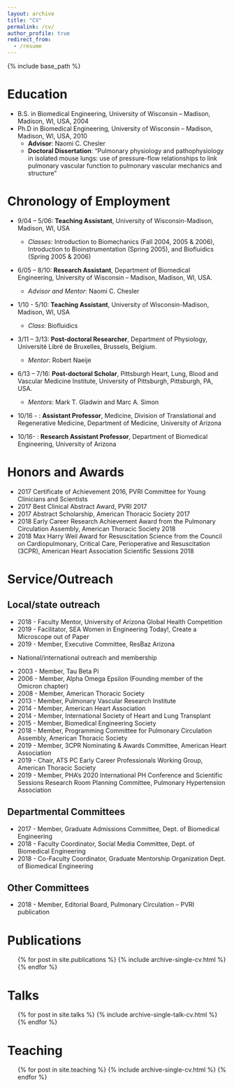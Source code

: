 ```yaml
---
layout: archive
title: "CV"
permalink: /cv/
author_profile: true
redirect_from:
  - /resume
---
```


{% include base_path %}

Education
======
* B.S. in Biomedical Engineering, University of Wisconsin – Madison, Madison, WI, USA, 2004
* Ph.D in Biomedical Engineering, University of Wisconsin – Madison, Madison, WI, USA, 2010
  * **Advisor**: Naomi C. Chesler
  * **Doctoral Dissertation**: “Pulmonary physiology and pathophysiology in isolated mouse lungs: use of pressure-flow relationships to link pulmonary vascular function to pulmonary vascular mechanics and structure”

Chronology of Employment
======
* 9/04 – 5/06: **Teaching Assistant**, University of Wisconsin-Madison, Madison, WI, USA
  *	*Classes*: Introduction to Biomechanics (Fall 2004, 2005 & 2006), Introduction to Bioinstrumentation (Spring 2005), and Biofluidics (Spring 2005 & 2006)

* 6/05 – 8/10: **Research Assistant**, Department of Biomedical Engineering, University of Wisconsin – Madison, Madison, WI, USA. 
  * *Advisor and  Mentor*: Naomi C. Chesler

* 1/10 - 5/10: **Teaching Assistant**, University of Wisconsin-Madison, Madison, WI, USA
  * *Class*: Biofluidics

* 3/11 – 3/13: **Post-doctoral Researcher**, Department of Physiology, Université Libré de Bruxelles, Brussels, Belgium. 
  * *Mentor*: Robert Naeije

* 6/13 – 7/16: **Post-doctoral Scholar**, Pittsburgh Heart, Lung, Blood and Vascular Medicine Institute, University of Pittsburgh, Pittsburgh, PA, USA. 
  * *Mentors*: Mark T. Gladwin and Marc A. Simon

* 10/16 - : **Assistant Professor**, Medicine, Division of Translational and Regenerative Medicine, Department of Medicine, University of Arizona

* 10/16- : **Research Assistant Professor**, Department of Biomedical Engineering, University of Arizona

  
Honors and Awards
======
* 2017	Certificate of Achievement 2016, PVRI Committee for Young Clinicians and Scientists
* 2017	Best Clinical Abstract Award, PVRI 2017
* 2017	Abstract Scholarship, American Thoracic Society 2017
* 2018	Early Career Research Achievement Award from the Pulmonary Circulation Assembly, American Thoracic Society 2018
* 2018 	Max Harry Weil Award for Resuscitation Science from the Council on Cardiopulmonary, Critical Care, Perioperative and Resuscitation (3CPR), American Heart Association Scientific Sessions 2018


Service/Outreach
======
Local/state outreach
------
* 2018 - 	Faculty Mentor, University of Arizona Global Health Competition
* 2019 -	Facilitator, SEA Women in Engineering Today!, Create a Microscope out of Paper
* 2019 - 	Member, Executive Committee, ResBaz Arizona

- National/international outreach and membership
* 2003 - 	Member, Tau Beta Pi
* 2006 - 	Member, Alpha Omega Epsilon (Founding member of the Omicron chapter)
* 2008 -	Member, American Thoracic Society
* 2013 - 	Member, Pulmonary Vascular Research Institute
* 2014 - 	Member, American Heart Association
* 2014 - 	Member, International Society of Heart and Lung Transplant
* 2015 - 	Member, Biomedical Engineering Society
* 2018 - 	Member, Programming Committee for Pulmonary Circulation Assembly, American Thoracic Society
* 2019 - 	Member, 3CPR Nominating & Awards Committee, American Heart Association
* 2019 - 	Chair, ATS PC Early Career Professionals Working Group, American Thoracic Society
* 2019 - 	Member, PHA’s 2020 International PH Conference and Scientific Sessions Research Room Planning Committee, Pulmonary Hypertension Association

Departmental Committees
------
* 2017 -	Member, Graduate Admissions Committee, Dept. of Biomedical Engineering 
* 2018 -	Faculty Coordinator, Social Media Committee, Dept. of Biomedical Engineering
* 2018 - 	Co-Faculty Coordinator, Graduate Mentorship Organization Dept. of Biomedical Engineering 

Other Committees
------
* 2018 -	Member, Editorial Board, Pulmonary Circulation – PVRI publication


Publications
======
  <ul>{% for post in site.publications %}
    {% include archive-single-cv.html %}
  {% endfor %}</ul>
  
Talks
======
  <ul>{% for post in site.talks %}
    {% include archive-single-talk-cv.html %}
  {% endfor %}</ul>
  
Teaching
======
  <ul>{% for post in site.teaching %}
    {% include archive-single-cv.html %}
  {% endfor %}</ul>
  

